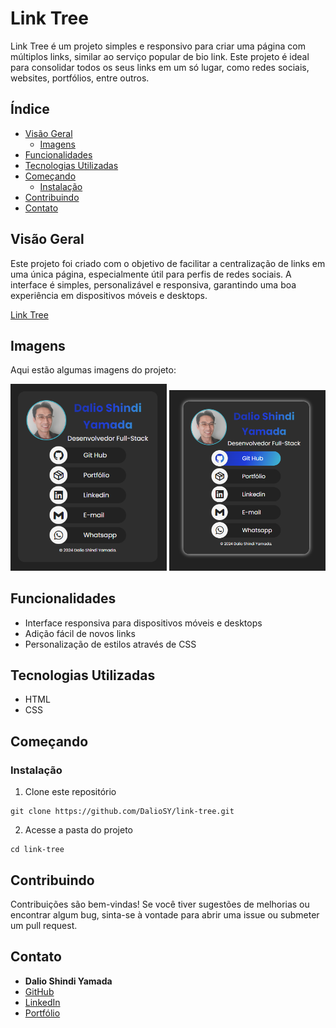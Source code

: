 # Link Tree

Link Tree é um projeto simples e responsivo para criar uma página com múltiplos links, similar ao serviço popular de bio link. Este projeto é ideal para consolidar todos os seus links em um só lugar, como redes sociais, websites, portfólios, entre outros.

## Índice

- [Visão Geral](#visão-geral)
  - [Imagens](#Imagens)
- [Funcionalidades](#funcionalidades)
- [Tecnologias Utilizadas](#tecnologias-utilizadas)
- [Começando](#começando)
  - [Instalação](#instalação)
- [Contribuindo](#contribuindo)
- [Contato](#contato)

## Visão Geral

Este projeto foi criado com o objetivo de facilitar a centralização de links em uma única página, especialmente útil para perfis de redes sociais. A interface é simples, personalizável e responsiva, garantindo uma boa experiência em dispositivos móveis e desktops.

[Link Tree](https://github.com/DalioSY/link-tree)

## Imagens

Aqui estão algumas imagens do projeto:

<div>
    <img src="./img/git-1.png" alt="Imagem 1" width="250"/>
    <img src="./img/git-2.png" alt="Imagem 2" width="250"/>
</div>

## Funcionalidades

- Interface responsiva para dispositivos móveis e desktops
- Adição fácil de novos links
- Personalização de estilos através de CSS

## Tecnologias Utilizadas

- HTML
- CSS

## Começando

### Instalação

1. Clone este repositório

```
git clone https://github.com/DalioSY/link-tree.git
```

2. Acesse a pasta do projeto

```
cd link-tree
```

## Contribuindo

Contribuições são bem-vindas! Se você tiver sugestões de melhorias ou encontrar algum bug, sinta-se à vontade para abrir uma issue ou submeter um pull request.

## Contato

- **Dalio Shindi Yamada**
- [GitHub](https://github.com/DalioSY)
- [LinkedIn](https://www.linkedin.com/in/dalio-s-yamada)
- [Portfólio](https://daliosy.github.io/my-PORTFOLIO)
